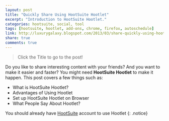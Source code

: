 ```yaml
---
layout: post
title: "Quickly Share Using HootSuite Hootlet"
excerpt: "Introduction to HootSuite Hootlet."
categories: hootsuite, social, tool
tags: [hootsuite, hootlet, add-ons, chrome, firefox, autoschedule]
link: http://luxurygalaxy.blogspot.com/2013/03/share-quickly-using-hootsuite-hootlet.html
share: true
comments: true
---
```

> Click the Title to go to the post!

Do you like to share interesting content with your friends? And you want to make it easier and faster? You might need **HootSuite Hootlet** to make it happen. This post covers a few things such as:

* What is HootSuite Hootlet?
* Advantages of Using Hootlet
* Set up HootSuite Hootlet on Browser
* What People Say About Hootlet?

You should already have [HootSuite](https://hootsuite.com/) account to use Hootlet
{: .notice}


